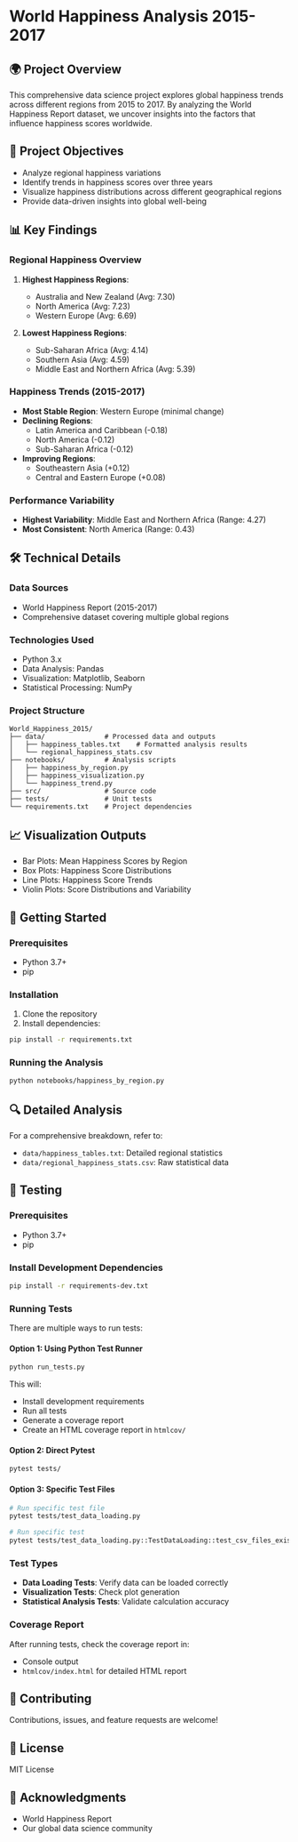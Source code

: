 # World Happiness Analysis 2015-2017

## 🌍 Project Overview

This comprehensive data science project explores global happiness trends across different regions from 2015 to 2017. By analyzing the World Happiness Report dataset, we uncover insights into the factors that influence happiness scores worldwide.

## 🎯 Project Objectives

- Analyze regional happiness variations
- Identify trends in happiness scores over three years
- Visualize happiness distributions across different geographical regions
- Provide data-driven insights into global well-being

## 📊 Key Findings

### Regional Happiness Overview

1. **Highest Happiness Regions**:
   - Australia and New Zealand (Avg: 7.30)
   - North America (Avg: 7.23)
   - Western Europe (Avg: 6.69)

2. **Lowest Happiness Regions**:
   - Sub-Saharan Africa (Avg: 4.14)
   - Southern Asia (Avg: 4.59)
   - Middle East and Northern Africa (Avg: 5.39)

### Happiness Trends (2015-2017)

- **Most Stable Region**: Western Europe (minimal change)
- **Declining Regions**: 
  - Latin America and Caribbean (-0.18)
  - North America (-0.12)
  - Sub-Saharan Africa (-0.12)
- **Improving Regions**:
  - Southeastern Asia (+0.12)
  - Central and Eastern Europe (+0.08)

### Performance Variability

- **Highest Variability**: Middle East and Northern Africa (Range: 4.27)
- **Most Consistent**: North America (Range: 0.43)

## 🛠 Technical Details

### Data Sources
- World Happiness Report (2015-2017)
- Comprehensive dataset covering multiple global regions

### Technologies Used
- Python 3.x
- Data Analysis: Pandas
- Visualization: Matplotlib, Seaborn
- Statistical Processing: NumPy

### Project Structure
```
World_Happiness_2015/
├── data/               # Processed data and outputs
│   ├── happiness_tables.txt    # Formatted analysis results
│   └── regional_happiness_stats.csv
├── notebooks/          # Analysis scripts
│   ├── happiness_by_region.py
│   ├── happiness_visualization.py
│   └── happiness_trend.py
├── src/                # Source code
├── tests/              # Unit tests
└── requirements.txt    # Project dependencies
```

## 📈 Visualization Outputs

- Bar Plots: Mean Happiness Scores by Region
- Box Plots: Happiness Score Distributions
- Line Plots: Happiness Score Trends
- Violin Plots: Score Distributions and Variability

## 🚀 Getting Started

### Prerequisites
- Python 3.7+
- pip

### Installation
1. Clone the repository
2. Install dependencies:
```bash
pip install -r requirements.txt
```

### Running the Analysis
```bash
python notebooks/happiness_by_region.py
```

## 🔍 Detailed Analysis

For a comprehensive breakdown, refer to:
- `data/happiness_tables.txt`: Detailed regional statistics
- `data/regional_happiness_stats.csv`: Raw statistical data

## 🧪 Testing

### Prerequisites
- Python 3.7+
- pip

### Install Development Dependencies
```bash
pip install -r requirements-dev.txt
```

### Running Tests
There are multiple ways to run tests:

#### Option 1: Using Python Test Runner
```bash
python run_tests.py
```
This will:
- Install development requirements
- Run all tests
- Generate a coverage report
- Create an HTML coverage report in `htmlcov/`

#### Option 2: Direct Pytest
```bash
pytest tests/
```

#### Option 3: Specific Test Files
```bash
# Run specific test file
pytest tests/test_data_loading.py

# Run specific test
pytest tests/test_data_loading.py::TestDataLoading::test_csv_files_exist
```

### Test Types
- **Data Loading Tests**: Verify data can be loaded correctly
- **Visualization Tests**: Check plot generation
- **Statistical Analysis Tests**: Validate calculation accuracy

### Coverage Report
After running tests, check the coverage report in:
- Console output
- `htmlcov/index.html` for detailed HTML report

## 🤝 Contributing

Contributions, issues, and feature requests are welcome!

## 📄 License

MIT License

## 🙏 Acknowledgments

- World Happiness Report
- Our global data science community

